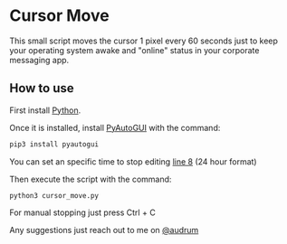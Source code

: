 # Cursor Move

This small script moves the cursor 1 pixel every 60 seconds just to keep your operating system awake and "online" status in your corporate messaging app.

## How to use

First install [Python](https://www.python.org/downloads/).

Once it is installed, install [PyAutoGUI](https://pypi.org/project/PyAutoGUI/) with the command:

```Python
pip3 install pyautogui
```
You can set an specific time to stop editing [line 8](https://github.com/audrum/personal-utils/blob/f01de5577f0f953f8f7c4eebf4e7f4a276057511/cursor_move.py#L8) (24 hour format)

Then execute the script with the command:

```
python3 cursor_move.py
```

For manual stopping just press Ctrl + C

Any suggestions just reach out to me on [@audrum](https://t.me/audrum)